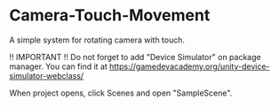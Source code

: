 # Camera-Touch-Movement
A simple system for rotating camera with touch.

!! IMPORTANT !!
Do not forget to add "Device Simulator" on package manager.
You can find it at https://gamedevacademy.org/unity-device-simulator-webclass/ 

When project opens, click Scenes and open "SampleScene".
